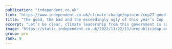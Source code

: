 ```yaml
---
publication: "independent.co.uk"
link: "https://www.independent.co.uk/climate-change/opinion/cop27-good-bad-ugly-climate-summit-b2230385.html"
title: "The good, the bad and the exceedingly ugly of this year’s Cop | Caroline Lucas"
excerpt: "Let’s be clear, climate leadership from this government is sorely lacking"
image: "https://static.independent.co.uk/2022/11/22/11/urnpublicidap.org0ba34a02595546c8aee422c70911e52c.jpg?quality=75&width=1200&auto=webp"
group: pro
rank: 9
---
```

